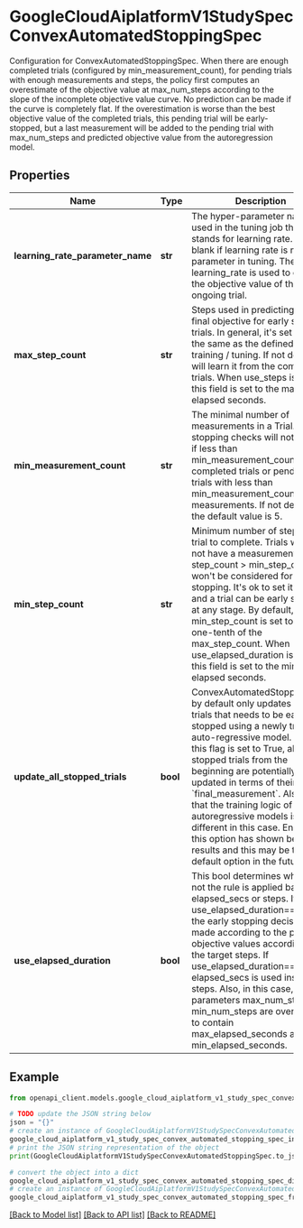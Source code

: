 # GoogleCloudAiplatformV1StudySpecConvexAutomatedStoppingSpec

Configuration for ConvexAutomatedStoppingSpec. When there are enough completed trials (configured by min_measurement_count), for pending trials with enough measurements and steps, the policy first computes an overestimate of the objective value at max_num_steps according to the slope of the incomplete objective value curve. No prediction can be made if the curve is completely flat. If the overestimation is worse than the best objective value of the completed trials, this pending trial will be early-stopped, but a last measurement will be added to the pending trial with max_num_steps and predicted objective value from the autoregression model.

## Properties

Name | Type | Description | Notes
------------ | ------------- | ------------- | -------------
**learning_rate_parameter_name** | **str** | The hyper-parameter name used in the tuning job that stands for learning rate. Leave it blank if learning rate is not in a parameter in tuning. The learning_rate is used to estimate the objective value of the ongoing trial. | [optional] 
**max_step_count** | **str** | Steps used in predicting the final objective for early stopped trials. In general, it&#39;s set to be the same as the defined steps in training / tuning. If not defined, it will learn it from the completed trials. When use_steps is false, this field is set to the maximum elapsed seconds. | [optional] 
**min_measurement_count** | **str** | The minimal number of measurements in a Trial. Early-stopping checks will not trigger if less than min_measurement_count+1 completed trials or pending trials with less than min_measurement_count measurements. If not defined, the default value is 5. | [optional] 
**min_step_count** | **str** | Minimum number of steps for a trial to complete. Trials which do not have a measurement with step_count &gt; min_step_count won&#39;t be considered for early stopping. It&#39;s ok to set it to 0, and a trial can be early stopped at any stage. By default, min_step_count is set to be one-tenth of the max_step_count. When use_elapsed_duration is true, this field is set to the minimum elapsed seconds. | [optional] 
**update_all_stopped_trials** | **bool** | ConvexAutomatedStoppingSpec by default only updates the trials that needs to be early stopped using a newly trained auto-regressive model. When this flag is set to True, all stopped trials from the beginning are potentially updated in terms of their &#x60;final_measurement&#x60;. Also, note that the training logic of autoregressive models is different in this case. Enabling this option has shown better results and this may be the default option in the future. | [optional] 
**use_elapsed_duration** | **bool** | This bool determines whether or not the rule is applied based on elapsed_secs or steps. If use_elapsed_duration&#x3D;&#x3D;false, the early stopping decision is made according to the predicted objective values according to the target steps. If use_elapsed_duration&#x3D;&#x3D;true, elapsed_secs is used instead of steps. Also, in this case, the parameters max_num_steps and min_num_steps are overloaded to contain max_elapsed_seconds and min_elapsed_seconds. | [optional] 

## Example

```python
from openapi_client.models.google_cloud_aiplatform_v1_study_spec_convex_automated_stopping_spec import GoogleCloudAiplatformV1StudySpecConvexAutomatedStoppingSpec

# TODO update the JSON string below
json = "{}"
# create an instance of GoogleCloudAiplatformV1StudySpecConvexAutomatedStoppingSpec from a JSON string
google_cloud_aiplatform_v1_study_spec_convex_automated_stopping_spec_instance = GoogleCloudAiplatformV1StudySpecConvexAutomatedStoppingSpec.from_json(json)
# print the JSON string representation of the object
print(GoogleCloudAiplatformV1StudySpecConvexAutomatedStoppingSpec.to_json())

# convert the object into a dict
google_cloud_aiplatform_v1_study_spec_convex_automated_stopping_spec_dict = google_cloud_aiplatform_v1_study_spec_convex_automated_stopping_spec_instance.to_dict()
# create an instance of GoogleCloudAiplatformV1StudySpecConvexAutomatedStoppingSpec from a dict
google_cloud_aiplatform_v1_study_spec_convex_automated_stopping_spec_from_dict = GoogleCloudAiplatformV1StudySpecConvexAutomatedStoppingSpec.from_dict(google_cloud_aiplatform_v1_study_spec_convex_automated_stopping_spec_dict)
```
[[Back to Model list]](../README.md#documentation-for-models) [[Back to API list]](../README.md#documentation-for-api-endpoints) [[Back to README]](../README.md)


